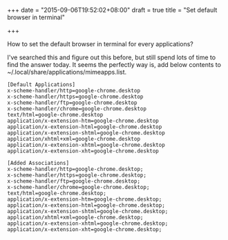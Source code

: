 +++
date = "2015-09-06T19:52:02+08:00"
draft = true
title = "Set default browser in terminal"

+++

How to set the default browser in terminal for every applications?

I've searched this and figure out this before, but still spend lots of time to find the answer today.
It seems the perfectly way is, add below contents to ~/.local/share/applications/mimeapps.list.

<!--more-->

```
[Default Applications]
x-scheme-handler/http=google-chrome.desktop
x-scheme-handler/https=google-chrome.desktop
x-scheme-handler/ftp=google-chrome.desktop
x-scheme-handler/chrome=google-chrome.desktop
text/html=google-chrome.desktop
application/x-extension-htm=google-chrome.desktop
application/x-extension-html=google-chrome.desktop
application/x-extension-shtml=google-chrome.desktop
application/xhtml+xml=google-chrome.desktop
application/x-extension-xhtml=google-chrome.desktop
application/x-extension-xht=google-chrome.desktop

[Added Associations]
x-scheme-handler/http=google-chrome.desktop;
x-scheme-handler/https=google-chrome.desktop;
x-scheme-handler/ftp=google-chrome.desktop;
x-scheme-handler/chrome=google-chrome.desktop;
text/html=google-chrome.desktop;
application/x-extension-htm=google-chrome.desktop;
application/x-extension-html=google-chrome.desktop;
application/x-extension-shtml=google-chrome.desktop;
application/xhtml+xml=google-chrome.desktop;
application/x-extension-xhtml=google-chrome.desktop;
application/x-extension-xht=google-chrome.desktop;

```
